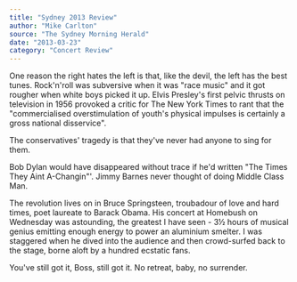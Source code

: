 ```yaml
---
title: "Sydney 2013 Review"
author: "Mike Carlton"
source: "The Sydney Morning Herald"
date: "2013-03-23"
category: "Concert Review"
---
```


One reason the right hates the left is that, like the devil, the left has the best tunes. Rock'n'roll was subversive when it was "race music" and it got rougher when white boys picked it up. Elvis Presley's first pelvic thrusts on television in 1956 provoked a critic for The New York Times to rant that the "commercialised overstimulation of youth's physical impulses is certainly a gross national disservice".

The conservatives' tragedy is that they've never had anyone to sing for them.

Bob Dylan would have disappeared without trace if he'd written "The Times They Aint A-Changin"'. Jimmy Barnes never thought of doing Middle Class Man.

The revolution lives on in Bruce Springsteen, troubadour of love and hard times, poet laureate to Barack Obama. His concert at Homebush on Wednesday was astounding, the greatest I have seen - 3½ hours of musical genius emitting enough energy to power an aluminium smelter. I was staggered when he dived into the audience and then crowd-surfed back to the stage, borne aloft by a hundred ecstatic fans.

You've still got it, Boss, still got it. No retreat, baby, no surrender.
